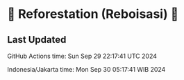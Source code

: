 
# 🌳 Reforestation (Reboisasi) 🌲

## Last Updated

GitHub Actions time: Sun Sep 29 22:17:41 UTC 2024

Indonesia/Jakarta time: Mon Sep 30 05:17:41 WIB 2024
